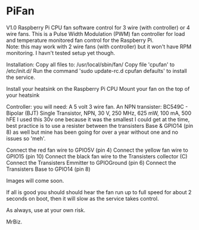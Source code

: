 # PiFan
V1.0
Raspberry Pi CPU fan software control for 3 wire (with controller) or 4 wire fans.
This is a Pulse Width Modulation (PWM) fan controller for load and temperature monitored fan control for the Raspberry Pi.  
Note: this may work with 2 wire fans (with controller) but it won't have RPM monitoring. I havn't tested setup yet though.

Installation:
Copy all files to: /usr/local/sbin/fan/
Copy file 'cpufan' to /etc/init.d/
Run the command 'sudo update-rc.d cpufan defaults' to install the service.

Install your heatsink on the Raspberry Pi CPU
Mount your fan on the top of your heatsink

Controller:
you will need:
  A 5 volt 3 wire fan.
  An NPN transister: BC549C -  Bipolar (BJT) Single Transistor, NPN, 30 V, 250 MHz, 625 mW, 100 mA, 500 hFE 
I used this 30v one because it was the smallest I could get at the time, best practice is to use a resister between the transisters Base & GPIO14 (pin 8) as well but mine has been going for over a year without one and no issues so 'meh'.
  
  Connect the red fan wire to GPIO5V (pin 4)
  Connect the yellow fan wire to GPIO15 (pin 10)
  Connect the black fan wire to the Transisters collector (C)
  Connect the Transisters Emmitter to GPIOGround (pin 6)
  Connect the Transisters Base to GPIO14 (pin 8)
  
  Images will come soon.
  
If all is good you should should hear the fan run up to full speed for about 2 seconds on boot, then it will slow as the service takes control.

As always, use at your own risk.

MrBiz.
